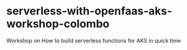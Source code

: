 # serverless-with-openfaas-aks-workshop-colombo
Workshop on How to build serverless functions for AKS in quick time 
